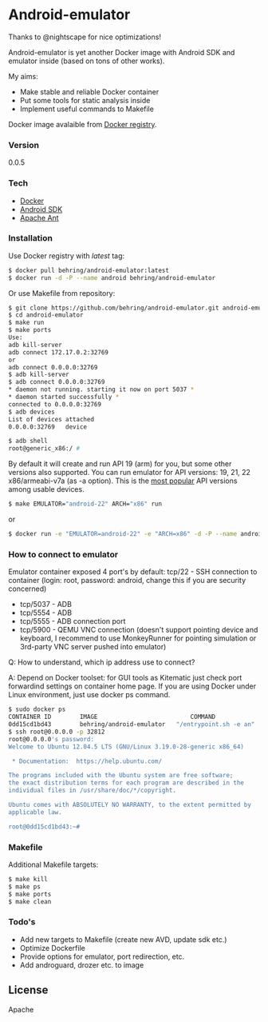 # Android-emulator

Thanks to @nightscape for nice optimizations!

Android-emulator is yet another Docker image with Android SDK and emulator inside (based on tons of other works).

My aims:

  - Make stable and reliable Docker container
  - Put some tools for static analysis inside
  - Implement useful commands to Makefile

Docker image avalaible from [Docker registry].

### Version
0.0.5

### Tech

* [Docker]
* [Android SDK]
* [Apache Ant]

### Installation

Use Docker registry with *latest* tag:

```sh
$ docker pull behring/android-emulator:latest
$ docker run -d -P --name android behring/android-emulator 
```
Or use Makefile from repository:

```sh
$ git clone https://github.com/behring/android-emulator.git android-emulator
$ cd android-emulator
$ make run
$ make ports
Use:
adb kill-server
adb connect 172.17.0.2:32769
or
adb connect 0.0.0.0:32769
$ adb kill-server
$ adb connect 0.0.0.0:32769
* daemon not running. starting it now on port 5037 *
* daemon started successfully *
connected to 0.0.0.0:32769
$ adb devices
List of devices attached
0.0.0.0:32769   device

$ adb shell
root@generic_x86:/ #
```
By default it will create and run API 19 (arm) for you, but some other versions also supported. You can run emulator for API versions: 19, 21, 22 x86/armeabi-v7a (as -a option). This is the [most popular] API versions among usable devices.

```sh
$ make EMULATOR="android-22" ARCH="x86" run
```
or
```sh
$ docker run -e "EMULATOR=android-22" -e "ARCH=x86" -d -P --name android behring/android-emulator
```

### How to connect to emulator

Emulator container exposed 4 port's by default:
tcp/22 - SSH connection to container (login: root, password: android, change this if you are security concerned)

* tcp/5037 - ADB
* tcp/5554 - ADB
* tcp/5555 - ADB connection port
* tcp/5900 - QEMU VNC connection (doesn't support pointing device and keyboard, I recommend to use MonkeyRunner for pointing simulation or 3rd-party VNC server pushed into emulator)

Q: How to understand, which ip address use to connect?

A: Depend on Docker toolset: for GUI tools as Kitematic just check port forwardind settings on container home page. If you are using Docker under Linux environment, just use docker ps command.

```sh
$ sudo docker ps
CONTAINER ID        IMAGE                          COMMAND                  CREATED             STATUS              PORTS                                                                                                                       NAMES
0dd15cd1bd43        behring/android-emulator   "/entrypoint.sh -e an"   6 days ago          Up 6 days           0.0.0.0:32812->22/tcp, 0.0.0.0:32811->5037/tcp, 0.0.0.0:32810->5554/tcp, 0.0.0.0:32809->5555/tcp, 0.0.0.0:32808->5900/tcp   android
$ ssh root@0.0.0.0 -p 32812
root@0.0.0.0's password:
Welcome to Ubuntu 12.04.5 LTS (GNU/Linux 3.19.0-28-generic x86_64)

 * Documentation:  https://help.ubuntu.com/

The programs included with the Ubuntu system are free software;
the exact distribution terms for each program are described in the
individual files in /usr/share/doc/*/copyright.

Ubuntu comes with ABSOLUTELY NO WARRANTY, to the extent permitted by
applicable law.

root@0dd15cd1bd43:~#
```

### Makefile

Additional Makefile targets:

```sh
$ make kill
$ make ps
$ make ports
$ make clean
```

### Todo's

 - Add new targets to Makefile (create new AVD, update sdk etc.)
 - Optimize Dockerfile
 - Provide options for emulator, port redirection, etc.
 - Add androguard, drozer etc. to image

License
----

Apache

[Docker registry]:https://registry.hub.docker.com/u/behring/android-emulator/
[Docker]:https://www.docker.com
[Android SDK]:https://developer.android.com/sdk/index.html
[Apache Ant]:http://ant.apache.org
[most popular]:https://developer.android.com/about/dashboards/index.html?utm_source=suzunone


